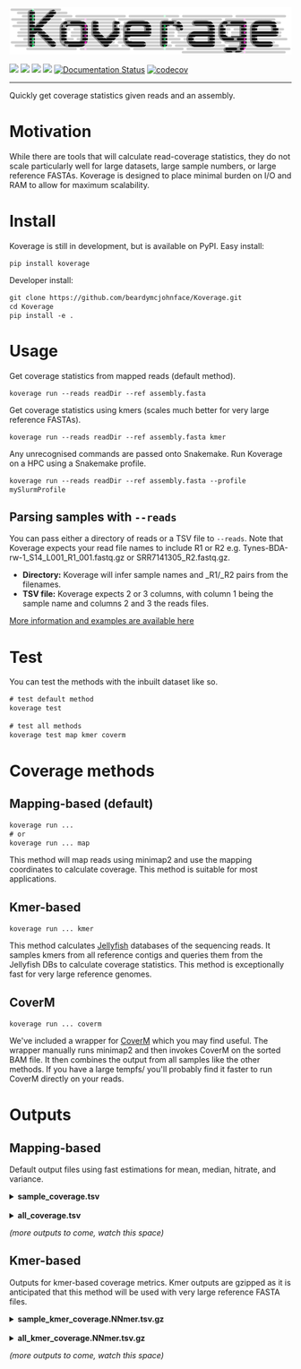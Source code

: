 ![](koverage.png)


[![](https://img.shields.io/static/v1?label=CLI&message=Snaketool&color=blueviolet)](https://github.com/beardymcjohnface/Snaketool)
[![](https://img.shields.io/static/v1?label=Licence&message=MIT&color=black)](https://opensource.org/license/mit/)
[![](https://img.shields.io/static/v1?label=Install%20with&message=PIP&color=success)](https://pypi.org/project/koverage/)
[![](https://github.com/beardymcjohnface/Koverage/actions/workflows/py-app.yaml/badge.svg)](https://github.com/beardymcjohnface/Koverage/actions/workflows/py-app.yaml/)
[![Documentation Status](https://readthedocs.org/projects/koverage/badge/?version=latest)](https://koverage.readthedocs.io/en/latest/?badge=latest)
[![codecov](https://codecov.io/gh/beardymcjohnface/Koverage/branch/main/graph/badge.svg?token=17P2ZEL44U)](https://codecov.io/gh/beardymcjohnface/Koverage)

---

Quickly get coverage statistics given reads and an assembly.

# Motivation

While there are tools that will calculate read-coverage statistics, they do not scale particularly well for large 
datasets, large sample numbers, or large reference FASTAs.
Koverage is designed to place minimal burden on I/O and RAM to allow for maximum scalability.

# Install

Koverage is still in development, but is available on PyPI.
Easy install: 

```shell
pip install koverage
```

Developer install:

```shell
git clone https://github.com/beardymcjohnface/Koverage.git
cd Koverage
pip install -e .
```

# Usage

Get coverage statistics from mapped reads (default method).

```shell
koverage run --reads readDir --ref assembly.fasta
```

Get coverage statistics using kmers (scales much better for very large reference FASTAs).

```shell
koverage run --reads readDir --ref assembly.fasta kmer
```

Any unrecognised commands are passed onto Snakemake.
Run Koverage on a HPC using a Snakemake profile.

```shell
koverage run --reads readDir --ref assembly.fasta --profile mySlurmProfile
```

## Parsing samples with `--reads`

You can pass either a directory of reads or a TSV file to `--reads`. 
Note that Koverage expects your read file names to include R1 or R2 e.g. Tynes-BDA-rw-1_S14_L001_R1_001.fastq.gz or SRR7141305_R2.fastq.gz. 
 - __Directory:__ Koverage will infer sample names and \_R1/\_R2 pairs from the filenames.
 - __TSV file:__ Koverage expects 2 or 3 columns, with column 1 being the sample name and columns 2 and 3 the reads files.

[More information and examples are available here](https://gist.github.com/beardymcjohnface/bb161ba04ae1042299f48a4849e917c8#file-readme-md)

# Test

You can test the methods with the inbuilt dataset like so.

```shell
# test default method
koverage test

# test all methods
koverage test map kmer coverm
```

# Coverage methods

## Mapping-based (default)

```shell
koverage run ...
# or 
koverage run ... map
```

This method will map reads using minimap2 and use the mapping coordinates to calculate coverage.
This method is suitable for most applications.

## Kmer-based

```shell
koverage run ... kmer
```

This method calculates [Jellyfish](https://github.com/gmarcais/Jellyfish) databases of the sequencing reads.
It samples kmers from all reference contigs and queries them from the Jellyfish DBs to calculate coverage statistics.
This method is exceptionally fast for very large reference genomes.

## CoverM

```shell
koverage run ... coverm
```

We've included a wrapper for [CoverM](https://github.com/wwood/CoverM) which you may find useful.
The wrapper manually runs minimap2 and then invokes CoverM on the sorted BAM file. 
It then combines the output from all samples like the other methods.
If you have a large tempfs/ you'll probably find it faster to run CoverM directly on your reads.

# Outputs

## Mapping-based

Default output files using fast estimations for mean, median, hitrate, and variance.

<details>
    <summary><b>sample_coverage.tsv</b></summary>
Per sample and per contig counts.

Column | description
--- | ---
Sample | Sample name derived from read file name
Contig | Contig ID from assembly FASTA
Count | Raw mapped read count
RPM | Reads per million
RPKM | Reads per kilobase million
RPK | Reads per kilobase
TPM | Transcripts per million
Mean | _Estimated_ mean read depth
Median | _Estimated_ median read depth
Hitrate | _Estimated_ fraction of contig with depth > 0
Variance | _Estimated_ read depth variance

</details>

<br>

<details>
    <summary><b>all_coverage.tsv</b></summary>
Per contig counts (all samples).

Column | description
--- | ---
Contig | Contig ID from assembly FASTA
Count | Raw mapped read count
RPM | Reads per million
RPKM | Reads per kilobase million
RPK | Reads per kilobase
TPM | Transcripts per million

</details>

_(more outputs to come, watch this space)_
    
## Kmer-based

Outputs for kmer-based coverage metrics.
Kmer outputs are gzipped as it is anticipated that this method will be used with very large reference FASTA files.

<details>
    <summary><b>sample_kmer_coverage.NNmer.tsv.gz</b></summary>
Per sample and contig kmer coverage.

Column | description
--- | ---
Sample | Sample name derived from read file name
Contig | Contig ID from assembly FASTA
Sum | Sum of sampled kmer depths
Mean | Mean sampled kmer depth
Median | Median sampled kmer depth
Hitrate | Fraction of kmers with depth > 0
Variance | Variance of lowest 95 % of sampled kmer depths

</details>

<br>

<details>
    <summary><b>all_kmer_coverage.NNmer.tsv.gz</b></summary>
Contig kmer coverage (all samples).

Column | description
--- | ---
Contig | Contig ID from assembly FASTA
Sum | Sum of sampled kmer depths
Mean | Mean sampled kmer depth
Median | Median sampled kmer depth

</details>

_(more outputs to come, watch this space)_    
